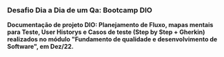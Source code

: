 ### Desafio Dia a Dia de um Qa: Bootcamp DIO
**Documentação de projeto DIO: Planejamento de Fluxo, mapas mentais para Teste, User Historys e Casos de teste (Step by Step + Gherkin) realizados no módulo "Fundamento de qualidade e desenvolvimento de Software", em Dez/22.**
